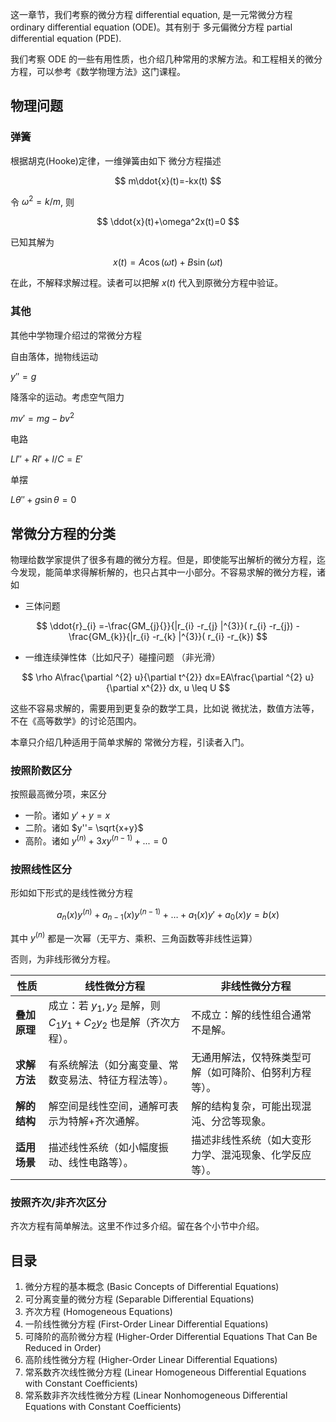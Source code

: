 这一章节，我们考察的微分方程 differential equation, 是一元常微分方程 ordinary differential equation (ODE)。其有别于 多元偏微分方程 partial differential equation (PDE). 

我们考察 ODE 的一些有用性质，也介绍几种常用的求解方法。和工程相关的微分方程，可以参考《数学物理方法》这门课程。

## 物理问题

### 弹簧

根据胡克(Hooke)定律，一维弹簧由如下 微分方程描述

$$
m\ddot{x}(t)=-kx(t)
$$

令 $\omega^2=k/m$, 则

$$
\ddot{x}(t)+\omega^2x(t)=0
$$

已知其解为

$$
x(t) = A \cos(\omega t)+B\sin(\omega t)
$$

在此，不解释求解过程。读者可以把解 $x(t)$ 代入到原微分方程中验证。

### 其他

其他中学物理介绍过的常微分方程

自由落体，抛物线运动

$\displaystyle y''=g$

降落伞的运动。考虑空气阻力

$\displaystyle mv'=mg-bv^{2}$

电路

$\displaystyle LI''+RI'+I/C=E'$

单摆

$\displaystyle L\theta ''+g\sin \theta =0$

## 常微分方程的分类

物理给数学家提供了很多有趣的微分方程。但是，即使能写出解析的微分方程，迄今发现，能简单求得解析解的，也只占其中一小部分。不容易求解的微分方程，诸如

* 三体问题 

$$
\ddot{r}_{i} =-\frac{GM_{j}{}}{|r_{i} -r_{j} |^{3}}( r_{i} -r_{j}) -\frac{GM_{k}}{|r_{i} -r_{k} |^{3}}( r_{i} -r_{k})
$$

* 一维连续弹性体（比如尺子）碰撞问题 （非光滑）

$$
\rho A\frac{\partial ^{2} u}{\partial t^{2}} dx=EA\frac{\partial ^{2} u}{\partial x^{2}} dx, u \leq U
$$

这些不容易求解的，需要用到更复杂的数学工具，比如说 微扰法，数值方法等，不在《高等数学》的讨论范围内。

本章只介绍几种适用于简单求解的 常微分方程，引读者入门。

### 按照阶数区分

按照最高微分项，来区分

- 一阶。诸如 $y'+y=x$
- 二阶。诸如 $y''= \sqrt{x+y}$ 
- 高阶。诸如 $y^{(n)} + 3x y^{(n-1)} + ... =0$

### 按照线性区分

形如如下形式的是线性微分方程

$$
a_n(x)y^{(n)} + a_{n-1}(x)y^{(n-1)} + \dots + a_1(x)y' + a_0(x)y = b(x)
$$

其中 $y^{(n)}$ 都是一次幂（无平方、乘积、三角函数等非线性运算）

否则，为非线形微分方程。

| **性质**     | **线性微分方程**                                             | **非线性微分方程**                                     |
| ------------ | ------------------------------------------------------------ | ------------------------------------------------------ |
| **叠加原理** | 成立：若 $y_1, y_2$ 是解，则 $C_1y_1 + C_2y_2$ 也是解（齐次方程）。 | 不成立：解的线性组合通常不是解。                       |
| **求解方法** | 有系统解法（如分离变量、常数变易法、特征方程法等）。         | 无通用解法，仅特殊类型可解（如可降阶、伯努利方程等）。 |
| **解的结构** | 解空间是线性空间，通解可表示为特解+齐次通解。                | 解的结构复杂，可能出现混沌、分岔等现象。               |
| **适用场景** | 描述线性系统（如小幅度振动、线性电路等）。                   | 描述非线性系统（如大变形力学、混沌现象、化学反应等）。 |

### 按照齐次/非齐次区分

齐次方程有简单解法。这里不作过多介绍。留在各个小节中介绍。



## 目录

1. 微分方程的基本概念 (Basic Concepts of Differential Equations)
2. 可分离变量的微分方程 (Separable Differential Equations)
3. 齐次方程 (Homogeneous Equations)
4. 一阶线性微分方程 (First-Order Linear Differential Equations)
5. 可降阶的高阶微分方程 (Higher-Order Differential Equations That Can Be Reduced in Order)
6. 高阶线性微分方程 (Higher-Order Linear Differential Equations)
7. 常系数齐次线性微分方程 (Linear Homogeneous Differential Equations with Constant Coefficients)
8. 常系数非齐次线性微分方程 (Linear Nonhomogeneous Differential Equations with Constant Coefficients)